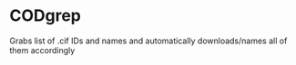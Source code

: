 # CODgrep
Grabs list of .cif IDs and names and automatically downloads/names all of them accordingly
